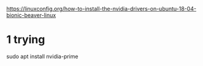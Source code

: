 https://linuxconfig.org/how-to-install-the-nvidia-drivers-on-ubuntu-18-04-bionic-beaver-linux

# 1  trying 
sudo apt install nvidia-prime
